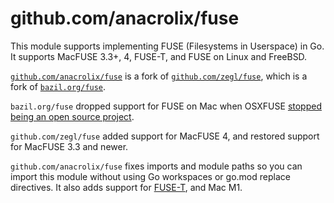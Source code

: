 github.com/anacrolix/fuse
=========================

This module supports implementing FUSE (Filesystems in Userspace) in Go. It supports MacFUSE 3.3+, 4, FUSE-T, and FUSE on Linux and FreeBSD.

[`github.com/anacrolix/fuse`](https://github.com/anacrolix/fuse) is a fork of [`github.com/zegl/fuse`](https://github.com/zegl/fuse), which is a fork of [`bazil.org/fuse`](https://bazil.org/fuse).

`bazil.org/fuse` dropped support for FUSE on Mac when OSXFUSE [stopped being an open source project](https://github.com/bazil/fuse/issues/224).

`github.com/zegl/fuse` added support for MacFUSE 4, and restored support for MacFUSE 3.3 and newer.

`github.com/anacrolix/fuse` fixes imports and module paths so you can import this module without using Go workspaces or go.mod replace directives. It also adds support for [FUSE-T](https://www.fuse-t.org/), and Mac M1.
